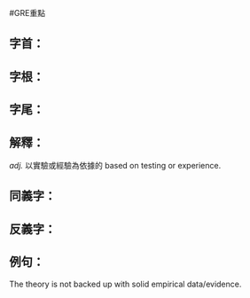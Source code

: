 #GRE重點 
## 字首：

## 字根：

## 字尾：


## 解釋：
*adj.*
以實驗或經驗為依據的
based on testing or experience.

## 同義字：

## 反義字：

## 例句：
The theory is not backed up with solid empirical data/evidence.
